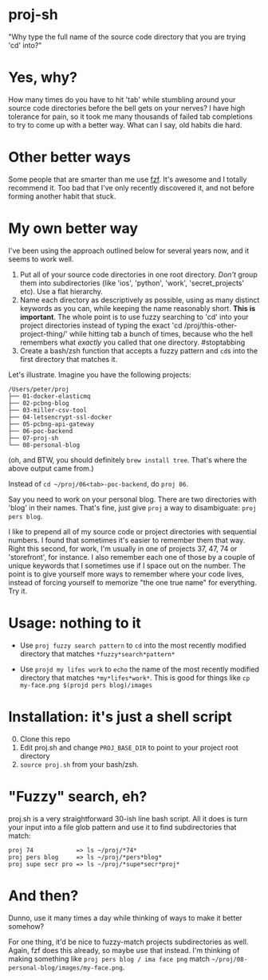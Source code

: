 # proj-sh

"Why type the full name of the source code directory that you are trying 'cd' into?"

# Yes, why?

How many times do you have to hit 'tab' while stumbling around your source code directories before the bell gets on your nerves? I have high tolerance for pain, so it took me many thousands of failed tab completions to try to come up with a better way. What can I say, old habits die hard.

# Other better ways

Some people that are smarter than me use [fzf](https://github.com/junegunn/fzf). It's awesome and I totally recommend it. Too bad that I've only recently discovered it, and not before forming another habit that stuck.

# My own better way

I've been using the approach outlined below for several years now, and it seems to work well.

1. Put all of your source code directories in one root directory. _Don't_ group them into subdirectories (like 'ios', 'python', 'work', 'secret_projects' etc). Use a flat hierarchy.
2. Name each directory as descriptively as possible, using as many distinct keywords as you can, while keeping the name reasonably short. **This is important**. The whole point is to use fuzzy searching to 'cd' into your project directories instead of typing the exact 'cd /proj/this-other-project-thing/' while hitting tab a bunch of times, because who the hell remembers what *exactly* you called that one directory. #stoptabbing
3. Create a bash/zsh function that accepts a fuzzy pattern and `cd`s into the first directory that matches it.

Let's illustrate. Imagine you have the following projects:
```
/Users/peter/proj
├── 01-docker-elasticmq
├── 02-pcbng-blog
├── 03-miller-csv-tool
├── 04-letsencrypt-ssl-docker
├── 05-pcbng-api-gateway
├── 06-poc-backend
├── 07-proj-sh
└── 08-personal-blog
```
(oh, and BTW, you should definitely `brew install tree`. That's where the above output came from.)

Instead of `cd ~/proj/06<tab>-poc-backend`, do `proj 06`.

Say you need to work on your personal blog. There are two directories with 'blog' in their names. That's fine, just give `proj` a way to disambiguate: `proj pers blog`.

I like to prepend all of my source code or project directories with sequential numbers. I found that sometimes it's easier to remember them that way. Right this second, for work, I'm usually in one of projects 37, 47, 74 or 'storefront', for instance. I also remember each one of those by a couple of unique keywords that I sometimes use if I space out on the number. The point is to give yourself more ways to remember where your code lives, instead of forcing yourself to memorize "the one true name" for everything. Try it.

# Usage: nothing to it

* Use `proj fuzzy search pattern` to `cd` into the most recently modified directory that matches `*fuzzy*search*pattern*`

* Use `projd my lifes work` to `echo` the name of the most recently modified directory that matches `*my*lifes*work*`. This is good for things like `cp my-face.png $(projd pers blog)/images`

# Installation: it's just a shell script

0. Clone this repo
1. Edit proj.sh and change `PROJ_BASE_DIR` to point to your project root directory
2. `source proj.sh` from your bash/zsh.

# "Fuzzy" search, eh?

proj.sh is a very straightforward 30-ish line bash script. All it does is turn your input into a file glob pattern and use it to find subdirectories that match:

```
proj 74            => ls ~/proj/*74*
proj pers blog     => ls ~/proj/*pers*blog*
proj supe secr pro => ls ~/proj/*supe*secr*proj*
```

# And then?

Dunno, use it many times a day while thinking of ways to make it better somehow?

For one thing, it'd be nice to fuzzy-match projects subdirectories as well. Again, fzf does this already, so maybe use that instead. I'm thinking of making something like `proj pers blog / ima face png` match `~/proj/08-personal-blog/images/my-face.png`.

